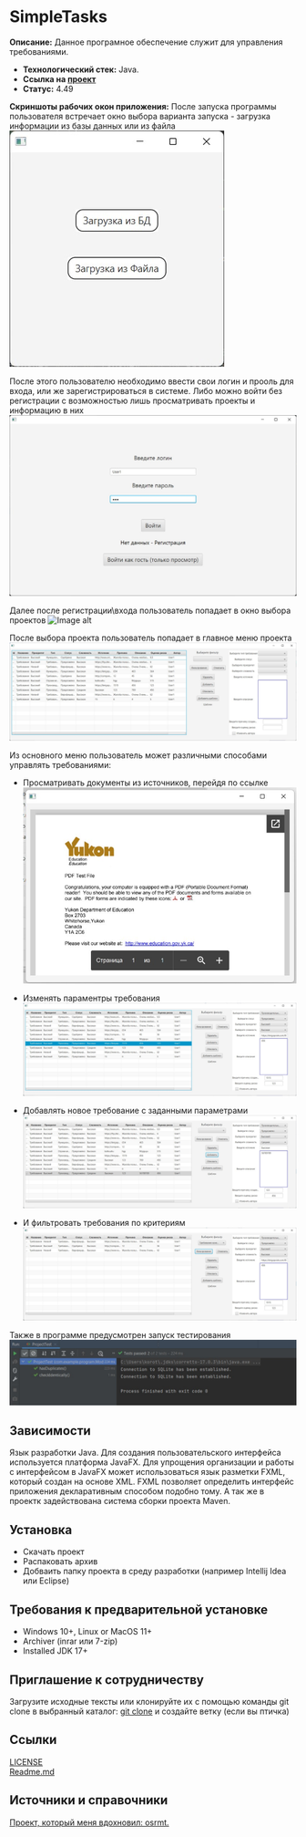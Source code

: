 # SimpleTasks
**Описание:** Данное програмное обеспечение служит для управления требованиями.

* **Технологический стек:** Java.
* **Ссылка на [проект](https://github.com/TohaProger/SimpleTasks/releases/download/v1.0/default.rar)**
* **Статус:** 4.49

**Скриншоты рабочих окон приложения:**
После запуска программы пользователя встречает окно выбора варианта запуска - загрузка информации из базы данных или из файла
![Image alt](https://github.com/TohaProger/SimpleTasks/blob/main/img/1_start.jpg)

После этого пользователю необходимо ввести свои логин и прооль для входа, или же зарегистрироваться в системе. Либо можно войти без регистрации с возможностью лишь просматривать проекты и информацию в них
![Image alt](https://github.com/TohaProger/SimpleTasks/blob/main/img/2_login.jpg)

Далее после регистрации\входа пользователь попадает в окно выбора проектов
![Image alt](https://github.com/TohaProger/SimpleTasks/blob/main/img/3_projects)

После выбора проекта пользователь попадает в главное меню проекта
![Image alt](https://github.com/TohaProger/SimpleTasks/blob/main/img/4_main.jpg)

Из основного меню пользователь может различными способами управлять требованиями:
* Просматривать документы из источников, перейдя по ссылке
![Image alt](https://github.com/TohaProger/SimpleTasks/blob/main/img/5_1_open_document.jpg)

* Изменять параментры требования
![Image alt](https://github.com/TohaProger/SimpleTasks/blob/main/img/5_2_action.jpg)

* Добавлять новое требование с заданными параметрами
![Image alt](https://github.com/TohaProger/SimpleTasks/blob/main/img/5_4_add.jpg)

* И фильтровать требования по критериям
![Image alt](https://github.com/TohaProger/SimpleTasks/blob/main/img/5_5_filters.jpg)

Также в программе предусмотрен запуск тестирования
![Image alt](https://github.com/TohaProger/SimpleTasks/blob/main/img/6_testproject.jpg)

## Зависимости
Язык разработки Java. 
Для создания пользовательского интерфейса используется платформа JavaFX.
Для упрощения организации и работы с интерфейсом в JavaFX может использоваться язык разметки FXML, который создан на основе XML. FXML позволяет определить интерфейс приложения декларативным способом подобно тому. А так же в проектк задействована система сборки проекта Maven.

## Установка
- Скачать проект
- Распаковать архив
- Добваить папку проекта в среду разработки (например Intellij Idea или Eclipse)

## Требования к предварительной установке
- Windows 10+, Linux or MacOS 11+
- Archiver (inrar или 7-zip)
- Installed JDK 17+

## Приглашение к сотрудничеству
Загрузите исходные тексты или клонируйте их с помощью команды git clone в выбранный каталог: [git clone](https://github.com/TohaProger/SimpleTasks.git) и создайте ветку (если вы птичка)

## Ссылки
[LICENSE](LICENSE)  
[Readme.md](https://github.com/TohaProger/SimpleTasks/blob/main/README.md)

## Источники и справочники
[Проект, который меня вдохновил: osrmt.](https://github.com/osrmt/osrmt)
